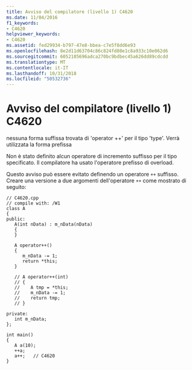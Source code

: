 ```yaml
---
title: Avviso del compilatore (livello 1) C4620
ms.date: 11/04/2016
f1_keywords:
- C4620
helpviewer_keywords:
- C4620
ms.assetid: fed29934-b797-47e8-bbea-c7e5f8dd6e93
ms.openlocfilehash: 8e2d11d63704c86c824fd80e1c8a933c10e062d6
ms.sourcegitcommit: 6052185696adca270bc9bdbec45a626dd89cdcdd
ms.translationtype: MT
ms.contentlocale: it-IT
ms.lasthandoff: 10/31/2018
ms.locfileid: "50532736"
---
```

# <a name="compiler-warning-level-1-c4620"></a>Avviso del compilatore (livello 1) C4620

nessuna forma suffissa trovata di 'operator ++' per il tipo 'type'. Verrà utilizzata la forma prefissa

Non è stato definito alcun operatore di incremento suffisso per il tipo specificato. Il compilatore ha usato l'operatore prefisso di overload.

Questo avviso può essere evitato definendo un operatore `++` suffisso. Creare una versione a due argomenti dell'operatore `++` come mostrato di seguito:

```
// C4620.cpp
// compile with: /W1
class A
{
public:
   A(int nData) : m_nData(nData)
   {
   }

   A operator++()
   {
      m_nData -= 1;
      return *this;
   }

   // A operator++(int)
   // {
   //    A tmp = *this;
   //    m_nData -= 1;
   //    return tmp;
   // }

private:
   int m_nData;
};

int main()
{
   A a(10);
   ++a;
   a++;   // C4620
}
```